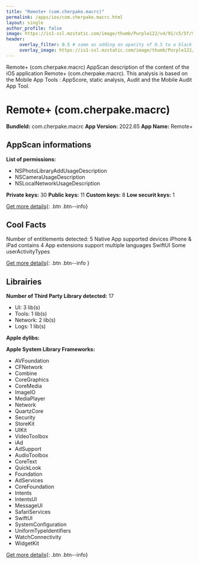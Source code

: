 ```yaml
---
title: "Remote+ (com.cherpake.macrc)"
permalink: /apps/ios/com.cherpake.macrc.html
layout: single
author_profile: false
image: https://is1-ssl.mzstatic.com/image/thumb/Purple122/v4/91/c5/5f/91c55f68-b97c-0a85-eee2-aa72e3cf728b/AppIcon-1x_U007emarketing-0-0-0-7-0-0-85-220.png/512x512bb.jpg
header: 
     overlay_filter: 0.5 # same as adding an opacity of 0.5 to a black background
     overlay_image: https://is1-ssl.mzstatic.com/image/thumb/Purple122/v4/91/c5/5f/91c55f68-b97c-0a85-eee2-aa72e3cf728b/AppIcon-1x_U007emarketing-0-0-0-7-0-0-85-220.png/512x512bb.jpg
---
```

Remote+ (com.cherpake.macrc) AppScan description of the content of the iOS application Remote+ (com.cherpake.macrc). This analysis is based on the Mobile App Tools : AppScore, static analysis, Audit and the Mobile Audit App Tool.

# Remote+ (com.cherpake.macrc)

**BundleId:** com.cherpake.macrc
**App Version:** 2022.65
**App Name:** Remote+


## AppScan informations 

**List of permissions:** 
- NSPhotoLibraryAddUsageDescription
- NSCameraUsageDescription
- NSLocalNetworkUsageDescription
  
  
**Private keys:** 30
**Public keys:** 11
**Custom keys:** 8
**Low securit keys:** 1
  
[Get more details](/pricing.html){: .btn .btn--info}

## Cool Facts

Number of entitlements detected: 5
Native App
supported devices iPhone & iPad
contains 4 App extensions
support multiple languages
SwiftUI
Some userActivityTypes
  
[Get more details](/pricing.html){: .btn .btn--info }

## Librairies 
**Number of Third Party Library detected:** 17
- UI: 3 lib(s)
- Tools: 1 lib(s)
- Network: 2 lib(s)
- Logs: 1 lib(s)


**Apple dylibs:**


**Apple System Library Frameworks:**
- AVFoundation
- CFNetwork
- Combine
- CoreGraphics
- CoreMedia
- ImageIO
- MediaPlayer
- Network
- QuartzCore
- Security
- StoreKit
- UIKit
- VideoToolbox
- iAd
- AdSupport
- AudioToolbox
- CoreText
- QuickLook
- Foundation
- AdServices
- CoreFoundation
- Intents
- IntentsUI
- MessageUI
- SafariServices
- SwiftUI
- SystemConfiguration
- UniformTypeIdentifiers
- WatchConnectivity
- WidgetKit


  
[Get more details](/pricing.html){: .btn .btn--info}

